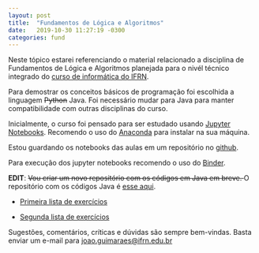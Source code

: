 ```yaml
---
layout: post
title:  "Fundamentos de Lógica e Algoritmos"
date:   2019-10-30 11:27:19 -0300
categories: fund
---
```


Neste tópico estarei referenciando o material relacionado a disciplina de Fundamentos de Lógica e Algoritmos planejada para o nivél técnico integrado do [curso de informática do IFRN](http://portal.ifrn.edu.br/campus/ensino/cursos/cursos-tecnicos-de-nivel-medio/tecnico-integrado/tecnico-em-informatica/view). 


Para demostrar os conceitos básicos de programação foi escolhida a linguagem <s>Python</s> Java. Foi necessário mudar para Java para manter compatibilidade com outras disciplinas do curso. 

Inicialmente, o curso foi pensado para ser estudado usando [Jupyter Notebooks](https://jupyter.org/). Recomendo o uso do [Anaconda](https://repo.anaconda.com/archive/Anaconda3-2019.10-Windows-x86_64.exe) para instalar na sua máquina. 

Estou guardando os notebooks das aulas em um repositório no [github](https://github.com/jp-guimaraes/intro_python).

Para execução dos jupyter notebooks recomendo o uso do [Binder](http://mybinder.org). 

**EDIT**: <s>Vou criar um novo repositório com os códigos em Java em breve. </s> O repositório com os códigos Java é [esse aqui](https://github.com/jp-guimaraes/intro_java). 

* [Primeira lista de exercícios](https://github.com/jp-guimaraes/intro_java/blob/master/lista1/pdf/main.pdf)

* [Segunda lista de exercícios](https://github.com/jp-guimaraes/intro_java/tree/master/lista2)

Sugestões, comentários, críticas e dúvidas são sempre bem-vindas. Basta enviar um e-mail para <joao.guimaraes@ifrn.edu.br>


